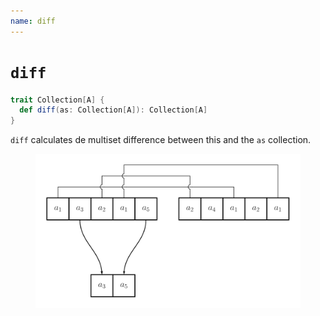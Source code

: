```yaml
---
name: diff
---
```


# `diff`

~~~ scala
trait Collection[A] {
  def diff(as: Collection[A]): Collection[A]
}
~~~

`diff` calculates de multiset difference between this and the `as` collection.

<figure class="diagram">
  <img src="images/diff.svg" alt="diff function">
  <!-- <figcaption class="diagram-desc"></figcaption> -->
</figure>
